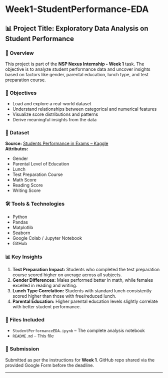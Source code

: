 # Week1-StudentPerformance-EDA

## 📊 Project Title: Exploratory Data Analysis on Student Performance

### 📝 Overview
This project is part of the **NSP Nexus Internship - Week 1** task. The objective is to analyze student performance data and uncover insights based on factors like gender, parental education, lunch type, and test preparation course.

### 🎯 Objectives
- Load and explore a real-world dataset
- Understand relationships between categorical and numerical features
- Visualize score distributions and patterns
- Derive meaningful insights from the data

### 📁 Dataset
**Source:** [Students Performance in Exams – Kaggle](https://www.kaggle.com/datasets/spscientist/students-performance-in-exams)  
**Attributes:**
- Gender
- Parental Level of Education
- Lunch
- Test Preparation Course
- Math Score
- Reading Score
- Writing Score

### 🛠️ Tools & Technologies
- Python
- Pandas
- Matplotlib
- Seaborn
- Google Colab / Jupyter Notebook
- GitHub

### 📊 Key Insights
1. **Test Preparation Impact:** Students who completed the test preparation course scored higher on average across all subjects.
2. **Gender Differences:** Males performed better in math, while females excelled in reading and writing.
3. **Lunch Type Correlation:** Students with standard lunch consistently scored higher than those with free/reduced lunch.
4. **Parental Education:** Higher parental education levels slightly correlate with better student performance.

### 📁 Files Included
- `StudentPerformanceEDA.ipynb` – The complete analysis notebook
- `README.md` – This file

### 📅 Submission
Submitted as per the instructions for **Week 1**. GitHub repo shared via the provided Google Form before the deadline.

---

